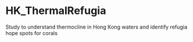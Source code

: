 # HK_ThermalRefugia
Study to understand thermocline in Hong Kong waters and identify refugia hope spots for corals
